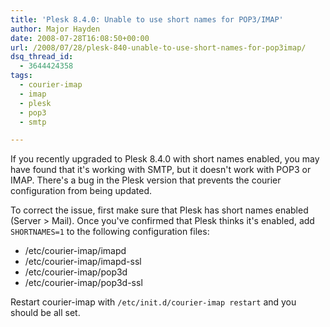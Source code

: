 ```yaml
---
title: 'Plesk 8.4.0: Unable to use short names for POP3/IMAP'
author: Major Hayden
date: 2008-07-28T16:08:50+00:00
url: /2008/07/28/plesk-840-unable-to-use-short-names-for-pop3imap/
dsq_thread_id:
  - 3644424358
tags:
  - courier-imap
  - imap
  - plesk
  - pop3
  - smtp

---
```

If you recently upgraded to Plesk 8.4.0 with short names enabled, you may have found that it's working with SMTP, but it doesn't work with POP3 or IMAP. There's a bug in the Plesk version that prevents the courier configuration from being updated.

To correct the issue, first make sure that Plesk has short names enabled (Server > Mail). Once you've confirmed that Plesk thinks it's enabled, add `SHORTNAMES=1` to the following configuration files:

  * /etc/courier-imap/imapd
  * /etc/courier-imap/imapd-ssl
  * /etc/courier-imap/pop3d
  * /etc/courier-imap/pop3d-ssl

Restart courier-imap with `/etc/init.d/courier-imap restart` and you should be all set.
